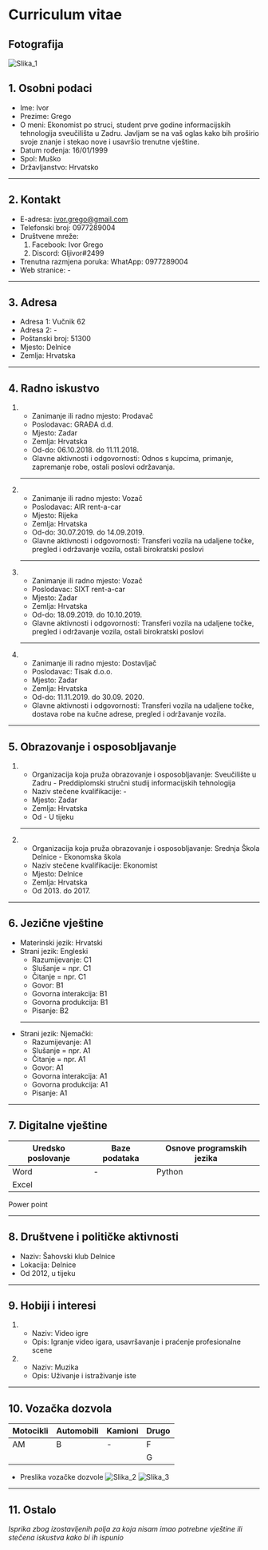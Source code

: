 # Curriculum vitae

## Fotografija
![Slika_1](https://media.discordapp.net/attachments/301027134372184076/776424376106745866/IMG_20201106_202403.jpg?width=508&height=677)

## 1. Osobni podaci
* Ime: Ivor 
* Prezime: Grego
* O meni: Ekonomist po struci, student prve godine informacijskih tehnologija sveučilišta u Zadru. Javljam se na vaš oglas kako bih proširio svoje znanje i stekao nove i usavršio trenutne vještine.
* Datum rođenja: 16/01/1999
* Spol: Muško
* Državljanstvo: Hrvatsko
---
## 2. Kontakt
* E-adresa: ivor.grego@gmail.com
* Telefonski broj: 0977289004
* Društvene mreže: 
    1. Facebook: Ivor Grego
    1. Discord: Gljivor#2499
* Trenutna razmjena poruka: WhatApp: 0977289004
* Web stranice: -
---
## 3. Adresa
* Adresa 1: Vučnik 62
* Adresa 2: -
* Poštanski broj: 51300
* Mjesto: Delnice
* Zemlja: Hrvatska
---
## 4. Radno iskustvo
1. 
    * Zanimanje ili radno mjesto: Prodavač
    * Poslodavac: GRAĐA d.d.
    * Mjesto: Zadar
    * Zemlja: Hrvatska
    * Od-do: 06.10.2018. do 11.11.2018.
    * Glavne aktivnosti i odgovornosti: Odnos s kupcima, primanje, zapremanje robe, ostali poslovi održavanja.
    ---
1. 
    * Zanimanje ili radno mjesto: Vozač
    * Poslodavac: AIR rent-a-car
    * Mjesto: Rijeka
    * Zemlja: Hrvatska  
    * Od-do: 30.07.2019. do 14.09.2019.
    * Glavne aktivnosti i odgovornosti:  Transferi vozila na udaljene točke, pregled i održavanje vozila, ostali birokratski poslovi
    ---
1. 
    * Zanimanje ili radno mjesto:  Vozač
    * Poslodavac: SIXT rent-a-car
    * Mjesto: Zadar
    * Zemlja: Hrvatska
    * Od-do: 18.09.2019. do 10.10.2019.
    * Glavne aktivnosti i odgovornosti: Transferi vozila na udaljene točke, pregled i održavanje vozila, ostali birokratski poslovi
    ---
1. 
    * Zanimanje ili radno mjesto: Dostavljač
    * Poslodavac: Tisak d.o.o.
    * Mjesto: Zadar
    * Zemlja: Hrvatska
    * Od-do: 11.11.2019. do 30.09. 2020.
    * Glavne aktivnosti i odgovornosti: Transferi vozila na udaljene točke, dostava robe na kučne adrese, pregled i održavanje vozila.
---
## 5. Obrazovanje i osposobljavanje
1. * Organizacija koja pruža obrazovanje i osposobljavanje: Sveučilište u Zadru - Preddiplomski stručni studij informacijskih tehnologija
    * Naziv stečene kvalifikacije: -
    * Mjesto: Zadar
    * Zemlja: Hrvatska
    * Od - U tijeku
    ---
1. * Organizacija koja pruža obrazovanje i osposobljavanje: Srednja Škola Delnice - Ekonomska škola
    * Naziv stečene kvalifikacije: Ekonomist
    * Mjesto: Delnice
    * Zemlja: Hrvatska
    * Od 2013. do 2017.
---
## 6. Jezične vještine
* Materinski jezik: Hrvatski
* Strani jezik: Engleski
    * Razumijevanje: C1
    * Slušanje = npr. C1
    * Čitanje = npr. C1
    * Govor: B1
    * Govorna interakcija: B1
    * Govorna produkcija: B1
    * Pisanje: B2
    ---
* Strani jezik: Njemački:
    * Razumijevanje: A1
    * Slušanje = npr. A1
    * Čitanje = npr. A1
    * Govor: A1
    * Govorna interakcija: A1
    * Govorna produkcija: A1
    * Pisanje: A1
---
## 7. Digitalne vještine
Uredsko poslovanje | Baze podataka | Osnove programskih jezika
------------------ | ------------- | -------------------------
Word | - | Python
Excel | 
Power point

---
## 8. Društvene i političke aktivnosti
* Naziv: Šahovski klub Delnice
* Lokacija: Delnice
* Od 2012, u tijeku
---
## 9. Hobiji i interesi
1.  * Naziv: Video igre
    * Opis: Igranje video igara, usavršavanje i praćenje profesionalne scene
1.  * Naziv: Muzika
    * Opis: Uživanje i istraživanje iste
---
## 10. Vozačka dozvola
Motocikli | Automobili | Kamioni | Drugo
--------- | ---------- | ------- | -----
AM | B | - | F
 | | | | G

* Preslika vozačke dozvole
![Slika_2](https://media.discordapp.net/attachments/301027134372184076/781904346396622868/20201127_162756.jpg?width=508&height=677)
![Slika_3](https://media.discordapp.net/attachments/301027134372184076/781904345712558080/20201127_162806.jpg?width=508&height=677)
---
## 11. Ostalo
*Isprika zbog izostavljenih polja za koja nisam imao potrebne vještine ili stečena iskustva kako bi ih ispunio*
<!--  -->